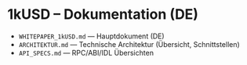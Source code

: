 # 1kUSD – Dokumentation (DE)

- `WHITEPAPER_1kUSD.md` — Hauptdokument (DE)
- `ARCHITEKTUR.md` — Technische Architektur (Übersicht, Schnittstellen)
- `API_SPECS.md` — RPC/ABI/IDL Übersichten
